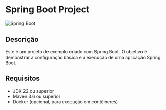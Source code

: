 # Spring Boot Project


![Spring Boot](https://camo.githubusercontent.com/f6fb26998002a1373e74fd301b132eaceaf86ecf3c4f80c67721dddc1f299abb/68747470733a2f2f6d69726f2e6d656469756d2e636f6d2f6d61782f3731362f312a6a4d51396c6b593553426e62634f6c4a423461697a672e706e67)


## Descrição

Este é um projeto de exemplo criado com Spring Boot. O objetivo é demonstrar a configuração básica e a execução de uma aplicação Spring Boot.

## Requisitos

- JDK 22 ou superior
- Maven 3.6 ou superior
- Docker (opcional, para execução em contêineres)

